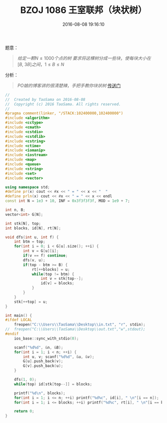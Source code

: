 ﻿---
title: BZOJ 1086 王室联邦（块状树）
categories:
  - 数据结构
  - 树上莫队
  - 
tags:
  - 树上莫队
  - 
  - 
date: 2016-08-08 19:16:10
toc: 
---

题意：
>$给定一颗N\le 1000个点的树$
$要求将这棵树分成一些块，使每块大小在[B,\ 3B]之间，1\le B\le N$

<!-- more -->
分析：
>$PO娘的博客讲的很清楚辣，手把手教你块状树$
[传送门](http://blog.csdn.net/popoqqq/article/details/42772237)

```cpp
//
//  Created by TaoSama on 2016-08-08
//  Copyright (c) 2016 TaoSama. All rights reserved.
//
#pragma comment(linker, "/STACK:102400000,102400000")
#include <algorithm>
#include <cctype>
#include <cmath>
#include <cstdio>
#include <cstdlib>
#include <cstring>
#include <ctime>
#include <iomanip>
#include <iostream>
#include <map>
#include <queue>
#include <string>
#include <set>
#include <vector>

using namespace std;
#define pr(x) cout << #x << " = " << x << "  "
#define prln(x) cout << #x << " = " << x << endl
const int N = 1e3 + 10, INF = 0x3f3f3f3f, MOD = 1e9 + 7;

int n, B;
vector<int> G[N];

int stk[N], top;
int blocks, id[N], rt[N];

void dfs(int u, int f) {
    int btm = top;
    for(int i = 0; i < G[u].size(); ++i) {
        int v = G[u][i];
        if(v == f) continue;
        dfs(v, u);
        if(top - btm >= B) {
            rt[++blocks] = u;
            while(top != btm) {
                int v = stk[top--];
                id[v] = blocks;
            }
        }
    }
    stk[++top] = u;
}

int main() {
#ifdef LOCAL
    freopen("C:\\Users\\TaoSama\\Desktop\\in.txt", "r", stdin);
//  freopen("C:\\Users\\TaoSama\\Desktop\\out.txt","w",stdout);
#endif
    ios_base::sync_with_stdio(0);

    scanf("%d%d", &n, &B);
    for(int i = 1; i < n; ++i) {
        int u, v; scanf("%d%d", &u, &v);
        G[u].push_back(v);
        G[v].push_back(u);
    }

    dfs(1, 0);
    while(top) id[stk[top--]] = blocks;

    printf("%d\n", blocks);
    for(int i = 1; i <= n; ++i) printf("%d%c", id[i], " \n"[i == n]);
    for(int i = 1; i <= blocks; ++i) printf("%d%c", rt[i], " \n"[i == blocks]);

    return 0;
}
```